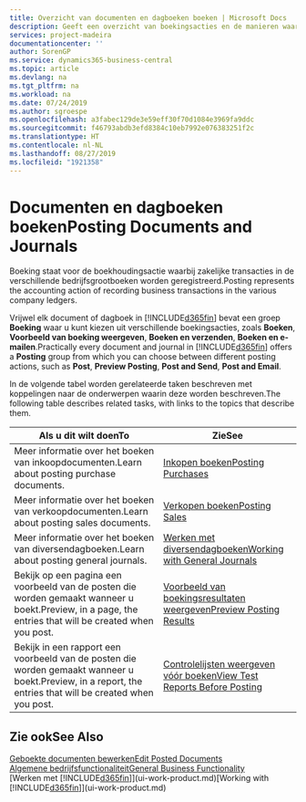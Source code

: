 ```yaml
---
title: Overzicht van documenten en dagboeken boeken | Microsoft Docs
description: Geeft een overzicht van boekingsacties en de manieren waarop u documenten en dagboeken kunt boeken.
services: project-madeira
documentationcenter: ''
author: SorenGP
ms.service: dynamics365-business-central
ms.topic: article
ms.devlang: na
ms.tgt_pltfrm: na
ms.workload: na
ms.date: 07/24/2019
ms.author: sgroespe
ms.openlocfilehash: a3fabec129de3e59eff30f70d1084e3969fa9ddc
ms.sourcegitcommit: f46793abdb3efd8384c10eb7992e076383251f2c
ms.translationtype: HT
ms.contentlocale: nl-NL
ms.lasthandoff: 08/27/2019
ms.locfileid: "1921358"
---
```

# <a name="posting-documents-and-journals"></a><span data-ttu-id="3ef05-103">Documenten en dagboeken boeken</span><span class="sxs-lookup"><span data-stu-id="3ef05-103">Posting Documents and Journals</span></span>
<span data-ttu-id="3ef05-104">Boeking staat voor de boekhoudingsactie waarbij zakelijke transacties in de verschillende bedrijfsgrootboeken worden geregistreerd.</span><span class="sxs-lookup"><span data-stu-id="3ef05-104">Posting represents the accounting action of recording business transactions in the various company ledgers.</span></span>

<span data-ttu-id="3ef05-105">Vrijwel elk document of dagboek in [!INCLUDE[d365fin](includes/d365fin_md.md)] bevat een groep **Boeking** waar u kunt kiezen uit verschillende boekingsacties, zoals **Boeken**, **Voorbeeld van boeking weergeven**, **Boeken en verzenden**, **Boeken en e-mailen**.</span><span class="sxs-lookup"><span data-stu-id="3ef05-105">Practically every document and journal in [!INCLUDE[d365fin](includes/d365fin_md.md)] offers a **Posting** group from which you can choose between different posting actions, such as **Post**, **Preview Posting**, **Post and Send**, **Post and Email**.</span></span>

<span data-ttu-id="3ef05-106">In de volgende tabel worden gerelateerde taken beschreven met koppelingen naar de onderwerpen waarin deze worden beschreven.</span><span class="sxs-lookup"><span data-stu-id="3ef05-106">The following table describes related tasks, with links to the topics that describe them.</span></span>

| <span data-ttu-id="3ef05-107">Als u dit wilt doen</span><span class="sxs-lookup"><span data-stu-id="3ef05-107">To</span></span> | <span data-ttu-id="3ef05-108">Zie</span><span class="sxs-lookup"><span data-stu-id="3ef05-108">See</span></span> |
| --- | --- |
| <span data-ttu-id="3ef05-109">Meer informatie over het boeken van inkoopdocumenten.</span><span class="sxs-lookup"><span data-stu-id="3ef05-109">Learn about posting purchase documents.</span></span> |[<span data-ttu-id="3ef05-110">Inkopen boeken</span><span class="sxs-lookup"><span data-stu-id="3ef05-110">Posting Purchases</span></span>](ui-post-purchases.md) |
| <span data-ttu-id="3ef05-111">Meer informatie over het boeken van verkoopdocumenten.</span><span class="sxs-lookup"><span data-stu-id="3ef05-111">Learn about posting sales documents.</span></span> |[<span data-ttu-id="3ef05-112">Verkopen boeken</span><span class="sxs-lookup"><span data-stu-id="3ef05-112">Posting Sales</span></span>](ui-post-sales.md) |
| <span data-ttu-id="3ef05-113">Meer informatie over het boeken van diversendagboeken.</span><span class="sxs-lookup"><span data-stu-id="3ef05-113">Learn about posting general journals.</span></span> |[<span data-ttu-id="3ef05-114">Werken met diversendagboeken</span><span class="sxs-lookup"><span data-stu-id="3ef05-114">Working with General Journals</span></span>](ui-work-general-journals.md) |
| <span data-ttu-id="3ef05-115">Bekijk op een pagina een voorbeeld van de posten die worden gemaakt wanneer u boekt.</span><span class="sxs-lookup"><span data-stu-id="3ef05-115">Preview, in a page, the entries that will be created when you post.</span></span> |[<span data-ttu-id="3ef05-116">Voorbeeld van boekingsresultaten weergeven</span><span class="sxs-lookup"><span data-stu-id="3ef05-116">Preview Posting Results</span></span>](ui-how-preview-post-results.md) |
| <span data-ttu-id="3ef05-117">Bekijk in een rapport een voorbeeld van de posten die worden gemaakt wanneer u boekt.</span><span class="sxs-lookup"><span data-stu-id="3ef05-117">Preview, in a report, the entries that will be created when you post.</span></span> |[<span data-ttu-id="3ef05-118">Controlelijsten weergeven vóór boeken</span><span class="sxs-lookup"><span data-stu-id="3ef05-118">View Test Reports Before Posting</span></span>](ui-how-view-test-reports-posting.md) |

## <a name="see-also"></a><span data-ttu-id="3ef05-119">Zie ook</span><span class="sxs-lookup"><span data-stu-id="3ef05-119">See Also</span></span>
[<span data-ttu-id="3ef05-120">Geboekte documenten bewerken</span><span class="sxs-lookup"><span data-stu-id="3ef05-120">Edit Posted Documents</span></span>](across-edit-posted-document.md)  
[<span data-ttu-id="3ef05-121">Algemene bedrijfsfunctionaliteit</span><span class="sxs-lookup"><span data-stu-id="3ef05-121">General Business Functionality</span></span>](ui-across-business-areas.md)  
<span data-ttu-id="3ef05-122">[Werken met [!INCLUDE[d365fin](includes/d365fin_md.md)]](ui-work-product.md)</span><span class="sxs-lookup"><span data-stu-id="3ef05-122">[Working with [!INCLUDE[d365fin](includes/d365fin_md.md)]](ui-work-product.md)</span></span>
